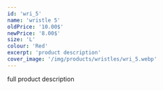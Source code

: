 ```yaml
---
id: 'wri_5'
name: 'wristle 5'
oldPrice: '10.00$'
newPrice: '8.00$'
size: 'L'
colour: 'Red'
excerpt: 'product description'
cover_image: '/img/products/wristles/wri_5.webp'
---
```

full product description
